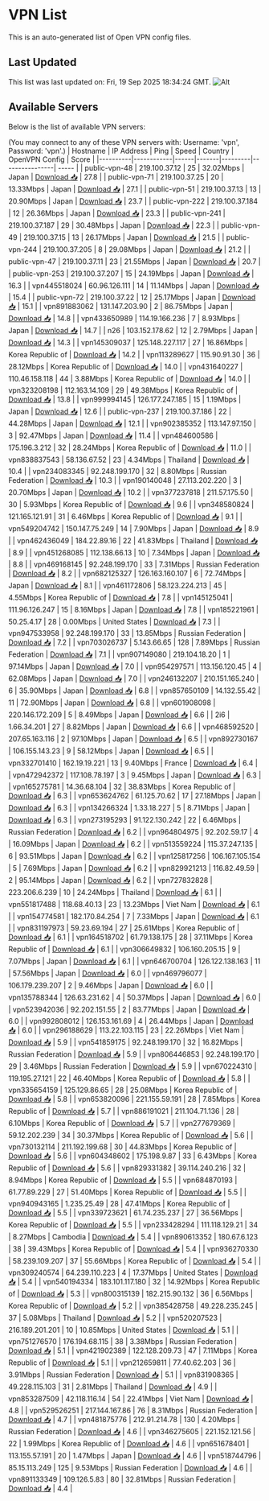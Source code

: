 # VPN List

This is an auto-generated list of Open VPN config files.

## Last Updated

This list was last updated on: Fri, 19 Sep 2025 18:34:24 GMT.
![Alt](https://repobeats.axiom.co/api/embed/186b98318ef1479477931607c1ad7d823f12451f.svg "Repobeats analytics image")

## Available Servers

Below is the list of available VPN servers:

(You may connect to any of these VPN servers with: Username: 'vpn', Password: 'vpn'.)
| Hostname | IP Address | Ping | Speed | Country | OpenVPN Config | Score |
|----------|------------|------|-------|---------|----------------| ----- |
| public-vpn-48 | 219.100.37.12 | 25 | 32.02Mbps | Japan | [Download 📥](./configs/server_0_JP.ovpn) | 27.8 |
| public-vpn-71 | 219.100.37.25 | 20 | 13.33Mbps | Japan | [Download 📥](./configs/server_1_JP.ovpn) | 27.1 |
| public-vpn-51 | 219.100.37.13 | 13 | 20.90Mbps | Japan | [Download 📥](./configs/server_2_JP.ovpn) | 23.7 |
| public-vpn-222 | 219.100.37.184 | 12 | 26.36Mbps | Japan | [Download 📥](./configs/server_3_JP.ovpn) | 23.3 |
| public-vpn-241 | 219.100.37.187 | 29 | 30.48Mbps | Japan | [Download 📥](./configs/server_4_JP.ovpn) | 22.3 |
| public-vpn-49 | 219.100.37.15 | 13 | 26.17Mbps | Japan | [Download 📥](./configs/server_5_JP.ovpn) | 21.5 |
| public-vpn-244 | 219.100.37.205 | 8 | 29.08Mbps | Japan | [Download 📥](./configs/server_6_JP.ovpn) | 21.2 |
| public-vpn-47 | 219.100.37.11 | 23 | 21.55Mbps | Japan | [Download 📥](./configs/server_7_JP.ovpn) | 20.7 |
| public-vpn-253 | 219.100.37.207 | 15 | 24.19Mbps | Japan | [Download 📥](./configs/server_8_JP.ovpn) | 16.3 |
| vpn445518024 | 60.96.126.111 | 14 | 11.14Mbps | Japan | [Download 📥](./configs/server_9_JP.ovpn) | 15.4 |
| public-vpn-72 | 219.100.37.22 | 12 | 25.17Mbps | Japan | [Download 📥](./configs/server_10_JP.ovpn) | 15.1 |
| vpn891883062 | 131.147.203.90 | 2 | 86.75Mbps | Japan | [Download 📥](./configs/server_11_JP.ovpn) | 14.8 |
| vpn433650989 | 114.19.166.236 | 7 | 8.93Mbps | Japan | [Download 📥](./configs/server_12_JP.ovpn) | 14.7 |
| n26 | 103.152.178.62 | 12 | 2.79Mbps | Japan | [Download 📥](./configs/server_13_JP.ovpn) | 14.3 |
| vpn145309037 | 125.148.227.117 | 27 | 16.86Mbps | Korea Republic of | [Download 📥](./configs/server_14_KR.ovpn) | 14.2 |
| vpn113289627 | 115.90.91.30 | 36 | 28.12Mbps | Korea Republic of | [Download 📥](./configs/server_15_KR.ovpn) | 14.0 |
| vpn431640227 | 110.46.158.118 | 44 | 3.88Mbps | Korea Republic of | [Download 📥](./configs/server_16_KR.ovpn) | 14.0 |
| vpn323208198 | 112.163.14.109 | 29 | 49.38Mbps | Korea Republic of | [Download 📥](./configs/server_17_KR.ovpn) | 13.8 |
| vpn999994145 | 126.177.247.185 | 15 | 1.19Mbps | Japan | [Download 📥](./configs/server_18_JP.ovpn) | 12.6 |
| public-vpn-237 | 219.100.37.186 | 22 | 44.28Mbps | Japan | [Download 📥](./configs/server_19_JP.ovpn) | 12.1 |
| vpn902385352 | 113.147.97.150 | 3 | 92.47Mbps | Japan | [Download 📥](./configs/server_20_JP.ovpn) | 11.4 |
| vpn484600586 | 175.196.3.212 | 32 | 28.24Mbps | Korea Republic of | [Download 📥](./configs/server_21_KR.ovpn) | 11.0 |
| vpn838837543 | 58.136.67.52 | 23 | 4.34Mbps | Thailand | [Download 📥](./configs/server_22_TH.ovpn) | 10.4 |
| vpn234083345 | 92.248.199.170 | 32 | 8.80Mbps | Russian Federation | [Download 📥](./configs/server_23_RU.ovpn) | 10.3 |
| vpn190140048 | 27.113.202.220 | 3 | 20.70Mbps | Japan | [Download 📥](./configs/server_24_JP.ovpn) | 10.2 |
| vpn377237818 | 211.57.175.50 | 30 | 5.93Mbps | Korea Republic of | [Download 📥](./configs/server_25_KR.ovpn) | 9.6 |
| vpn348580824 | 121.165.121.91 | 31 | 6.46Mbps | Korea Republic of | [Download 📥](./configs/server_26_KR.ovpn) | 9.1 |
| vpn549204742 | 150.147.75.249 | 14 | 7.90Mbps | Japan | [Download 📥](./configs/server_27_JP.ovpn) | 8.9 |
| vpn462436049 | 184.22.89.16 | 22 | 41.83Mbps | Thailand | [Download 📥](./configs/server_28_TH.ovpn) | 8.9 |
| vpn451268085 | 112.138.66.13 | 10 | 7.34Mbps | Japan | [Download 📥](./configs/server_29_JP.ovpn) | 8.8 |
| vpn469168145 | 92.248.199.170 | 33 | 7.31Mbps | Russian Federation | [Download 📥](./configs/server_30_RU.ovpn) | 8.2 |
| vpn682125327 | 126.163.160.107 | 6 | 72.74Mbps | Japan | [Download 📥](./configs/server_31_JP.ovpn) | 8.1 |
| vpn461172806 | 58.123.224.213 | 45 | 4.55Mbps | Korea Republic of | [Download 📥](./configs/server_32_KR.ovpn) | 7.8 |
| vpn145125041 | 111.96.126.247 | 15 | 8.16Mbps | Japan | [Download 📥](./configs/server_33_JP.ovpn) | 7.8 |
| vpn185221961 | 50.25.4.17 | 28 | 0.00Mbps | United States | [Download 📥](./configs/server_34_US.ovpn) | 7.3 |
| vpn947533958 | 92.248.199.170 | 33 | 13.85Mbps | Russian Federation | [Download 📥](./configs/server_35_RU.ovpn) | 7.2 |
| vpn703026737 | 5.143.66.65 | 128 | 7.89Mbps | Russian Federation | [Download 📥](./configs/server_36_RU.ovpn) | 7.1 |
| vpn907149080 | 219.104.18.20 | 1 | 97.14Mbps | Japan | [Download 📥](./configs/server_37_JP.ovpn) | 7.0 |
| vpn954297571 | 113.156.120.45 | 4 | 62.08Mbps | Japan | [Download 📥](./configs/server_38_JP.ovpn) | 7.0 |
| vpn246132207 | 210.151.165.240 | 6 | 35.90Mbps | Japan | [Download 📥](./configs/server_39_JP.ovpn) | 6.8 |
| vpn857650109 | 14.132.55.42 | 11 | 72.90Mbps | Japan | [Download 📥](./configs/server_40_JP.ovpn) | 6.8 |
| vpn601908098 | 220.146.172.209 | 5 | 8.49Mbps | Japan | [Download 📥](./configs/server_41_JP.ovpn) | 6.6 |
| 2i6 | 1.66.34.201 | 27 | 8.82Mbps | Japan | [Download 📥](./configs/server_42_JP.ovpn) | 6.6 |
| vpn468592520 | 207.65.163.116 | 2 | 97.10Mbps | Japan | [Download 📥](./configs/server_43_JP.ovpn) | 6.5 |
| vpn892730167 | 106.155.143.23 | 9 | 58.12Mbps | Japan | [Download 📥](./configs/server_44_JP.ovpn) | 6.5 |
| vpn332701410 | 162.19.19.221 | 13 | 9.40Mbps | France | [Download 📥](./configs/server_45_FR.ovpn) | 6.4 |
| vpn472942372 | 117.108.78.197 | 3 | 9.45Mbps | Japan | [Download 📥](./configs/server_46_JP.ovpn) | 6.3 |
| vpn165275781 | 14.36.68.104 | 32 | 38.83Mbps | Korea Republic of | [Download 📥](./configs/server_47_KR.ovpn) | 6.3 |
| vpn653624762 | 61.125.70.62 | 17 | 27.18Mbps | Japan | [Download 📥](./configs/server_48_JP.ovpn) | 6.3 |
| vpn134266324 | 1.33.18.227 | 5 | 8.71Mbps | Japan | [Download 📥](./configs/server_49_JP.ovpn) | 6.3 |
| vpn273195293 | 91.122.130.242 | 22 | 6.46Mbps | Russian Federation | [Download 📥](./configs/server_50_RU.ovpn) | 6.2 |
| vpn964804975 | 92.202.59.17 | 4 | 16.09Mbps | Japan | [Download 📥](./configs/server_51_JP.ovpn) | 6.2 |
| vpn513559224 | 115.37.247.135 | 6 | 93.51Mbps | Japan | [Download 📥](./configs/server_52_JP.ovpn) | 6.2 |
| vpn125817256 | 106.167.105.154 | 5 | 7.69Mbps | Japan | [Download 📥](./configs/server_53_JP.ovpn) | 6.2 |
| vpn829921213 | 116.82.49.59 | 2 | 95.14Mbps | Japan | [Download 📥](./configs/server_54_JP.ovpn) | 6.2 |
| vpn727832828 | 223.206.6.239 | 10 | 24.24Mbps | Thailand | [Download 📥](./configs/server_55_TH.ovpn) | 6.1 |
| vpn551817488 | 118.68.40.13 | 23 | 13.23Mbps | Viet Nam | [Download 📥](./configs/server_56_VN.ovpn) | 6.1 |
| vpn154774581 | 182.170.84.254 | 7 | 7.33Mbps | Japan | [Download 📥](./configs/server_57_JP.ovpn) | 6.1 |
| vpn831197973 | 59.23.69.194 | 27 | 25.61Mbps | Korea Republic of | [Download 📥](./configs/server_58_KR.ovpn) | 6.1 |
| vpn164518702 | 61.79.138.175 | 28 | 37.11Mbps | Korea Republic of | [Download 📥](./configs/server_59_KR.ovpn) | 6.1 |
| vpn306649832 | 106.160.205.15 | 9 | 7.07Mbps | Japan | [Download 📥](./configs/server_60_JP.ovpn) | 6.1 |
| vpn646700704 | 126.122.138.163 | 11 | 57.56Mbps | Japan | [Download 📥](./configs/server_61_JP.ovpn) | 6.0 |
| vpn469796077 | 106.179.239.207 | 2 | 9.46Mbps | Japan | [Download 📥](./configs/server_62_JP.ovpn) | 6.0 |
| vpn135788344 | 126.63.231.62 | 4 | 50.37Mbps | Japan | [Download 📥](./configs/server_63_JP.ovpn) | 6.0 |
| vpn523942036 | 92.202.151.55 | 2 | 83.77Mbps | Japan | [Download 📥](./configs/server_64_JP.ovpn) | 6.0 |
| vpn992808012 | 126.153.161.69 | 4 | 26.44Mbps | Japan | [Download 📥](./configs/server_65_JP.ovpn) | 6.0 |
| vpn296188629 | 113.22.103.115 | 23 | 22.26Mbps | Viet Nam | [Download 📥](./configs/server_66_VN.ovpn) | 5.9 |
| vpn541859175 | 92.248.199.170 | 32 | 16.82Mbps | Russian Federation | [Download 📥](./configs/server_67_RU.ovpn) | 5.9 |
| vpn806446853 | 92.248.199.170 | 29 | 3.46Mbps | Russian Federation | [Download 📥](./configs/server_68_RU.ovpn) | 5.9 |
| vpn670224310 | 119.195.27.121 | 22 | 46.40Mbps | Korea Republic of | [Download 📥](./configs/server_69_KR.ovpn) | 5.8 |
| vpn335654159 | 125.129.86.65 | 28 | 25.08Mbps | Korea Republic of | [Download 📥](./configs/server_70_KR.ovpn) | 5.8 |
| vpn653820096 | 221.155.59.191 | 28 | 7.85Mbps | Korea Republic of | [Download 📥](./configs/server_71_KR.ovpn) | 5.7 |
| vpn886191021 | 211.104.71.136 | 28 | 6.10Mbps | Korea Republic of | [Download 📥](./configs/server_72_KR.ovpn) | 5.7 |
| vpn277679369 | 59.12.202.239 | 34 | 30.37Mbps | Korea Republic of | [Download 📥](./configs/server_73_KR.ovpn) | 5.6 |
| vpn730132114 | 211.192.199.68 | 30 | 44.83Mbps | Korea Republic of | [Download 📥](./configs/server_74_KR.ovpn) | 5.6 |
| vpn604348602 | 175.198.9.87 | 33 | 6.43Mbps | Korea Republic of | [Download 📥](./configs/server_75_KR.ovpn) | 5.6 |
| vpn829331382 | 39.114.240.216 | 32 | 8.94Mbps | Korea Republic of | [Download 📥](./configs/server_76_KR.ovpn) | 5.5 |
| vpn684870193 | 61.77.89.229 | 27 | 51.40Mbps | Korea Republic of | [Download 📥](./configs/server_77_KR.ovpn) | 5.5 |
| vpn940943165 | 1.235.25.49 | 28 | 47.41Mbps | Korea Republic of | [Download 📥](./configs/server_78_KR.ovpn) | 5.5 |
| vpn339723621 | 61.74.235.237 | 27 | 36.56Mbps | Korea Republic of | [Download 📥](./configs/server_79_KR.ovpn) | 5.5 |
| vpn233428294 | 111.118.129.21 | 34 | 8.27Mbps | Cambodia | [Download 📥](./configs/server_80_KH.ovpn) | 5.4 |
| vpn890613352 | 180.67.6.123 | 38 | 39.43Mbps | Korea Republic of | [Download 📥](./configs/server_81_KR.ovpn) | 5.4 |
| vpn936270330 | 58.239.109.207 | 37 | 55.66Mbps | Korea Republic of | [Download 📥](./configs/server_82_KR.ovpn) | 5.4 |
| vpn309240574 | 64.239.110.223 | 4 | 17.37Mbps | United States | [Download 📥](./configs/server_83_US.ovpn) | 5.4 |
| vpn540194334 | 183.101.117.180 | 32 | 14.92Mbps | Korea Republic of | [Download 📥](./configs/server_84_KR.ovpn) | 5.3 |
| vpn800315139 | 182.215.90.132 | 36 | 6.56Mbps | Korea Republic of | [Download 📥](./configs/server_85_KR.ovpn) | 5.2 |
| vpn385428758 | 49.228.235.245 | 37 | 5.08Mbps | Thailand | [Download 📥](./configs/server_86_TH.ovpn) | 5.2 |
| vpn520207523 | 216.189.201.201 | 10 | 10.85Mbps | United States | [Download 📥](./configs/server_87_US.ovpn) | 5.1 |
| vpn751276570 | 176.194.68.115 | 38 | 3.38Mbps | Russian Federation | [Download 📥](./configs/server_88_RU.ovpn) | 5.1 |
| vpn421902389 | 122.128.209.73 | 47 | 7.11Mbps | Korea Republic of | [Download 📥](./configs/server_89_KR.ovpn) | 5.1 |
| vpn212659811 | 77.40.62.203 | 36 | 3.91Mbps | Russian Federation | [Download 📥](./configs/server_90_RU.ovpn) | 5.1 |
| vpn831908365 | 49.228.115.103 | 31 | 2.81Mbps | Thailand | [Download 📥](./configs/server_91_TH.ovpn) | 4.9 |
| vpn853287509 | 42.118.116.14 | 54 | 22.41Mbps | Viet Nam | [Download 📥](./configs/server_92_VN.ovpn) | 4.8 |
| vpn529526251 | 217.144.167.86 | 76 | 8.31Mbps | Russian Federation | [Download 📥](./configs/server_93_RU.ovpn) | 4.7 |
| vpn481875776 | 212.91.214.78 | 130 | 4.20Mbps | Russian Federation | [Download 📥](./configs/server_94_RU.ovpn) | 4.6 |
| vpn346275605 | 221.152.121.56 | 22 | 1.99Mbps | Korea Republic of | [Download 📥](./configs/server_95_KR.ovpn) | 4.6 |
| vpn651678401 | 113.155.57.191 | 20 | 1.47Mbps | Japan | [Download 📥](./configs/server_96_JP.ovpn) | 4.6 |
| vpn518744796 | 85.15.113.249 | 125 | 9.53Mbps | Russian Federation | [Download 📥](./configs/server_97_RU.ovpn) | 4.6 |
| vpn891133349 | 109.126.5.83 | 80 | 32.81Mbps | Russian Federation | [Download 📥](./configs/server_98_RU.ovpn) | 4.4 |
